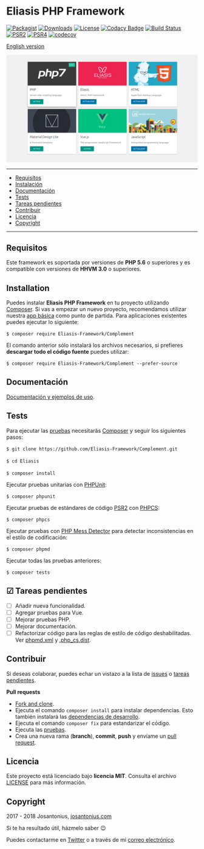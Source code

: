 # Eliasis PHP Framework

[![Packagist](https://img.shields.io/packagist/v/Eliasis-Framework/Complement.svg)](https://packagist.org/packages/Eliasis-Framework/Complement) [![Downloads](https://img.shields.io/packagist/dt/Eliasis-Framework/Complement.svg)](https://github.com/Eliasis-Framework/Complement) [![License](https://img.shields.io/packagist/l/Eliasis-Framework/Complement.svg)](https://github.com/Eliasis-Framework/Complement/blob/master/LICENSE) [![Codacy Badge](https://api.codacy.com/project/badge/Grade/3ccc95bd114a451bb4fc2ef1884b0a66)](https://www.codacy.com/app/Josantonius/Complement?utm_source=github.com&amp;utm_medium=referral&amp;utm_content=Eliasis-Framework/Complement&amp;utm_campaign=Badge_Grade) [![Build Status](https://travis-ci.org/Eliasis-Framework/Complement.svg?branch=master)](https://travis-ci.org/Eliasis-Framework/Complement) [![PSR2](https://img.shields.io/badge/PSR-2-1abc9c.svg)](http://www.php-fig.org/psr/psr-2/) [![PSR4](https://img.shields.io/badge/PSR-4-9b59b6.svg)](http://www.php-fig.org/psr/psr-4/) [![codecov](https://codecov.io/gh/Eliasis-Framework/Complement/branch/master/graph/badge.svg)](https://codecov.io/gh/Eliasis-Framework/Complement)

[English version](README.md)

![image](resources/eliasis-complement.png)

---

- [Requisitos](#requisitos)
- [Instalación](#instalación)
- [Documentación](#documentation)
- [Tests](#tests)
- [Tareas pendientes](#-tareas-pendientes)
- [Contribuir](#contribuir)
- [Licencia](#licencia)
- [Copyright](#copyright)

---

## Requisitos

Este framework es soportada por versiones de **PHP 5.6** o superiores y es compatible con versiones de **HHVM 3.0** o superiores.

## Installation

Puedes instalar **Eliasis PHP Framework** en tu proyecto utilizando [Composer](http://getcomposer.org/download/). Si vas a empezar un nuevo proyecto, recomendamos utilizar nuestra [app básica](https://github.com/eliasis-framework/app) como punto de partida. Para aplicaciones existentes puedes ejecutar lo siguiente:

    $ composer require Eliasis-Framework/Complement

El comando anterior sólo instalará los archivos necesarios, si prefieres **descargar todo el código fuente** puedes utilizar:

    $ composer require Eliasis-Framework/Complement --prefer-source

## Documentación

[Documentación y ejemplos de uso](https://eliasis-framework.github.io/Complement/v1.1.1/lang/es/).

## Tests 

Para ejecutar las [pruebas](tests) necesitarás [Composer](http://getcomposer.org/download/) y seguir los siguientes pasos:

    $ git clone https://github.com/Eliasis-Framework/Complement.git
    
    $ cd Eliasis

    $ composer install

Ejecutar pruebas unitarias con [PHPUnit](https://phpunit.de/):

    $ composer phpunit

Ejecutar pruebas de estándares de código [PSR2](http://www.php-fig.org/psr/psr-2/) con [PHPCS](https://github.com/squizlabs/PHP_CodeSniffer):

    $ composer phpcs

Ejecutar pruebas con [PHP Mess Detector](https://phpmd.org/) para detectar inconsistencias en el estilo de codificación:

    $ composer phpmd

Ejecutar todas las pruebas anteriores:

    $ composer tests

## ☑ Tareas pendientes

- [ ] Añadir nueva funcionalidad.
- [ ] Agregar pruebas para Vue.
- [ ] Mejorar pruebas PHP.
- [ ] Mejorar documentación.
- [ ] Refactorizar código para las reglas de estilo de código deshabilitadas. Ver [phpmd.xml](phpmd.xml) y [.php_cs.dist](.php_cs.dist).

## Contribuir

Si deseas colaborar, puedes echar un vistazo a la lista de
[issues](https://github.com/Eliasis-Framework/Complement/issues) o [tareas pendientes](#-tareas-pendientes).

**Pull requests**

* [Fork and clone](https://help.github.com/articles/fork-a-repo).
* Ejecuta el comando `composer install` para instalar dependencias.
  Esto también instalará las [dependencias de desarrollo](https://getcomposer.org/doc/03-cli.md#install).
* Ejecuta el comando `composer fix` para estandarizar el código.
* Ejecuta las [pruebas](#tests).
* Crea una nueva rama (**branch**), **commit**, **push** y envíame un
  [pull request](https://help.github.com/articles/using-pull-requests).

## Licencia

Este proyecto está licenciado bajo **licencia MIT**. Consulta el archivo [LICENSE](LICENSE) para más información.

## Copyright

2017 - 2018 Josantonius, [josantonius.com](https://josantonius.com/)

Si te ha resultado útil, házmelo saber :wink:

Puedes contactarme en [Twitter](https://twitter.com/Josantonius) o a través de mi [correo electrónico](mailto:hello@josantonius.com).